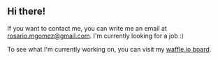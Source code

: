Hi there!
-----------

If you want to contact me, you can write me an email at rosario.mgomez@gmail.com.  I'm currently looking for a job :)
  
To see what I'm currently working on, you can visit my [waffle.io board](https://waffle.io/rosariomgomez/tradyfit).
